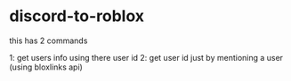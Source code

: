# discord-to-roblox

this has 2 commands

1: get users info using there user id
2: get user id just by mentioning a user (using bloxlinks api)

